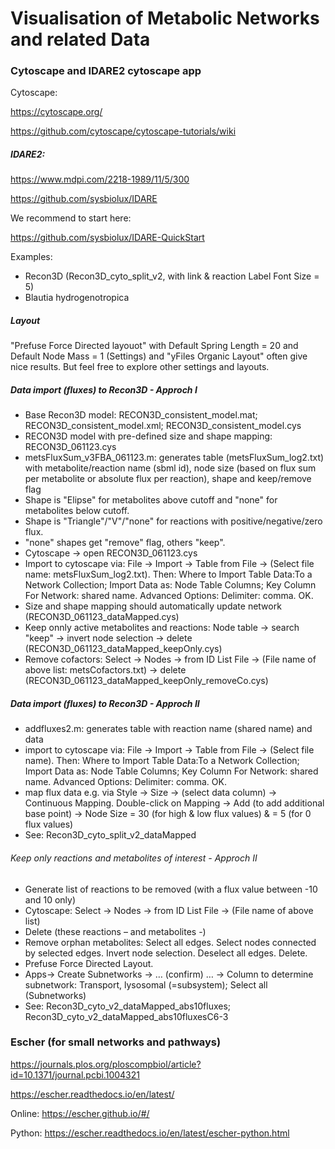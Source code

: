 # Visualisation of Metabolic Networks and related Data

### Cytoscape and IDARE2 cytoscape app
Cytoscape:

https://cytoscape.org/

https://github.com/cytoscape/cytoscape-tutorials/wiki

##### IDARE2:

https://www.mdpi.com/2218-1989/11/5/300

https://github.com/sysbiolux/IDARE

We recommend to start here:

https://github.com/sysbiolux/IDARE-QuickStart

Examples:
- Recon3D (Recon3D_cyto_split_v2, with link & reaction Label Font Size = 5)
- Blautia hydrogenotropica

##### Layout
"Prefuse Force Directed layouot" with Default Spring Length = 20 and Default Node Mass = 1 (Settings) and "yFiles Organic Layout" often give nice results. But feel free to explore other settings and layouts.

##### Data import (fluxes) to Recon3D - Approch I
- Base Recon3D model: RECON3D_consistent_model.mat; RECON3D_consistent_model.xml; RECON3D_consistent_model.cys
- RECON3D model with pre-defined size and shape mapping: RECON3D_061123.cys
- metsFluxSum_v3FBA_061123.m: generates table (metsFluxSum_log2.txt) with metabolite/reaction name (sbml id), node size (based on flux sum per metabolite or absolute flux per reaction), shape and keep/remove flag
- Shape is "Elipse" for metabolites above cutoff and "none" for metabolites below cutoff.
- Shape is "Triangle"/"V"/"none" for reactions with positive/negative/zero flux.
- "none" shapes get "remove" flag, others "keep".
- Cytoscape -> open RECON3D_061123.cys
- Import to cytoscape via: File -> Import -> Table from File -> (Select file name: metsFluxSum_log2.txt). Then: Where to Import Table Data:To a Network Collection; Import Data as: Node Table Columns; Key Column For Network: shared name. Advanced Options: Delimiter: comma. OK.
- Size and shape mapping should automatically update network (RECON3D_061123_dataMapped.cys)
- Keep onnly active metabolites and reactions: Node table -> search "keep" -> invert node selection -> delete (RECON3D_061123_dataMapped_keepOnly.cys)
- Remove cofactors: Select -> Nodes -> from ID List File -> (File name of above list: metsCofactors.txt) -> delete (RECON3D_061123_dataMapped_keepOnly_removeCo.cys)

##### Data import (fluxes) to Recon3D - Approch II
- addfluxes2.m: generates table with reaction name (shared name) and data
- import to cytoscape via: File -> Import -> Table from File -> (Select file name). Then: Where to Import Table Data:To a Network Collection; Import Data as: Node Table Columns; Key Column For Network: shared name. Advanced Options: Delimiter: comma. OK.
- map flux data e.g. via Style -> Size -> (select data column) -> Continuous Mapping. Double-click on Mapping -> Add (to add additional base point) -> Node Size = 30 (for high & low flux values) & = 5 (for 0 flux values)
- See: Recon3D_cyto_split_v2_dataMapped

###### Keep only reactions and metabolites of interest - Approch II
- Generate list of reactions to be removed (with a flux value between -10 and 10 only)
- Cytoscape: Select -> Nodes -> from ID List File -> (File name of above list)
- Delete (these reactions – and metabolites -)
- Remove orphan metabolites: Select all edges. Select nodes connected by selected edges. Invert node selection. Deselect all edges. Delete.
- Prefuse Force Directed Layout.
- Apps-> Create Subnetworks -> … (confirm) … -> Column to determine subnetwork: Transport, lysosomal (=subsystem); Select all (Subnetworks)
- See: Recon3D_cyto_v2_dataMapped_abs10fluxes; Recon3D_cyto_v2_dataMapped_abs10fluxesC6-3

### Escher (for small networks and pathways)
https://journals.plos.org/ploscompbiol/article?id=10.1371/journal.pcbi.1004321

https://escher.readthedocs.io/en/latest/

Online: https://escher.github.io/#/

Python: https://escher.readthedocs.io/en/latest/escher-python.html
